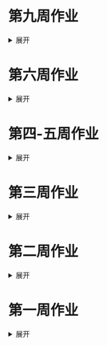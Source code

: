 <div class="flourish-embed" data-src="story/150902"></div><script src="https://public.flourish.studio/resources/embed.js"></script>

<div class="flourish-embed" data-src="visualisation/1112830"></div><script src="https://public.flourish.studio/resources/embed.js"></script>           

# 第九周作业        

<details>
<summary>展开</summary>
 
## 图一
* 原图
![2010-2018快递行业](图片1.png)
* ggplot       
分别做成两张图

```r
> data <- read.csv("data1.csv")
> ggplot(data = data,aes(x = Year,y = Express_business))+
+ geom_bar(stat = "identity")
+ geom_bar(stat = "identity",fill = "blue")+
+ ggtitle("The Development of Express delivery Industry in China from 2010 to 2018")

ggplot(data = data,aes(x = Year,y = Growth_rate,group = 1))+
+ geom_line(stat = "identity",color = "red")+
+ labs(title = "Express traffic growth rate from 2010 to 2018")
```         

效果如下：      
![bar1](BAR1.bmp)     
![line1](LINE1.bmp)        
做成一张图

```r
Year<- c(2010,2011,2012,2013,2014,2015,2016,2017,2018)
> Consumers <- c(23.4,36.7,56.9,91.9,139.6,206.7,312.8,400.6,507.1)
> Amount <- c(0.259,0.568,0.55,0.615,0.519,0.481,0.513,0.281,0.266)
> df1 <- data.frame(Date = Date, Consumers=Consumers, Amount = Amount)
> library(plotrix) 
twoord.plot(lx = df1$year, ly = df1$Express_business, rx = df1$Year, ry = df1$Growth_rate,main = 'The Development of Express delivery Industry in China from 2010 to 2018', xlab = 'Year', ylab = 'Express business', rylab = 'Growth rate', type = c('bar','line'))
```      

效果如下：      
![bar+line](BAR+LINE-1.png)

## 图二
* 原图           
![yuantu2](yuantu2.png)              
* ggplot                

```r
> data <- read.csv("law.csv")
> ggplot(data=data, aes(x=Part, y=Rank, group=Country)) +
+ geom_line(size = 0.1)+ 
+ geom_point(size = 0.05)+
+ ggtitle("World rankings of access to justice for children")
```            

效果如下：      
![line2](LINE2-1.png)               

尝试将个别线条变色，但是以下代码没有显示出来…             

```r
+ scale_linetype_manual(values=c("China", "Japan","Belgium"))+
+ scale_size_manual(values=c(0.15, 0.15,0.15))+
+ scale_color_manual(values=c('#1d6996','#1d6996','#1d6996'))     
```
</details>     

# 第六周作业  

<details>
<summary>展开</summary>
    
## 未成年人保护法修法：谈刑罚时，别忘了保护的初衷     
保护与惩罚从来不是对立。     

大连女童遇害事件中，当人们为受害者打抱不平时，加害者因未达到法定刑事责任年龄14周岁，依法不予追究刑事责任，按照法定程序报经上级公安机关批准，已于10月24日依法对其收容教养。

10月26日，十三届全国人大常委会第十四次会议举行分组会议，审议《未成年人保护法（修订草案）》、《预防未成年人犯罪法（修订草案）》等。据新华社报道，预防未成年人犯罪法修订草案实施分级预防、细化教育矫治措施。

要对未成年人犯罪实施分级预防，教惩相辅的手段，最大的难点在于平衡保护与惩罚的尺度，这一平衡不仅体现在当事人双方的考虑上，也体现在对整个社会关切的示范作用。对加害者过于保护会引来“纵容”的质疑，惩罚过度又会对其权益造成侵害，使司法公正难以入人心。       

![2015-2016未成年人犯罪有期徒刑刑期](minorcrime1.png)   

2015年1月1日到2016年12月31 日期间，对未成年人犯罪的有期徒刑量刑中有七成是3年以下的，一定程度上反映了未成年人犯罪的性质比例和相对承担责任的量刑考虑。但是对于16周岁以下不予刑事处罚的未成年人，“顶格处理”的程度是收容教养这一行政措施，时限一般为一至三年，而不是司法体系下的刑罚。

近年关于降低承担刑事责任最低年龄的呼声越来越高，这与未成年人总体发展水平与社会现代化进程等背景相关。根据世界儿童权利网络（CHILD RIGHTS INTERNATIONAL NETWORK）的统计，世界200多个国家和地区中，与中国一样以14岁为最低刑事责任年龄的国家数量最多，超过40个，其次是12岁，有三十多个国家。最低刑事年龄的确定与人的生理成长与心理认知发展水平有关，还要考虑该国法系的继承。仅靠年龄划分可能会由于个案不适用引起舆论，但降低刑事责任年龄治标难治本,当前亟须完善的是通过法律实现惩罚与保护的平衡。

<div class="flourish-embed" data-src="visualisation/896836" data-width="120%"></div><script src="https://public.flourish.studio/resources/embed.js"></script>        
    
我国法律对儿童的保护水平处于世界261个国家中的162位。通过对比比利时和日本这两个与中国同属大陆法系的国家，可以看出，我国在“《儿童权利公约》的法律地位”（Legal Status of the Convention on the Rights of the Child (CRC)）“儿童的法律地位”（Legal Status of the Child）这两项的评分相对落后，其中的具体标准包括将《儿童权利公约》纳入国家法律；使之优先于冲突的法律（我国是儿童权利公约的签约国）；对于侵害儿童权利的行为，即使未达到犯罪程度也可以提出质疑；个人可以在国家不执行的情况下提出刑事诉讼等。在修改法律的时候，对比国际水平的横向考虑也是必不可少的。

未成年人保护法正当修改时，重视其修改的目的在于将未成年人犯罪纳入司法程序，使惩罚与教育配合，发挥对未成年人的保护益处，达到遏制犯罪的效果。修法的重心也应放在对未成年人保护这一政策背景当中进行综合治理，不能简单地停留在惩罚打击上。关注未成年人保护法修改的目的，不是要以惩戒的形式给人安全感，而是用司法体系来促使各种力量的结合，共同应对未成年人犯罪。
    

## 过程步骤         
### 信息/数据搜集的过程           
1.搜索由新闻由头带来的一些报道和讨论，结合最近法律修改等话题，大致了解媒体和舆论的反应态度。         
2.搜索一些结合话题和数据的新闻报道，发现一些数据的维度，以及数据来源。         
3.对报道内容进行推敲，包括数据的合理性和权威性，数据来源是否明确，解释力强不强，现有报道的行文思路等，思考自己的选题角度。        
4.看报道的过程中补充一些法律方面的知识，包括法律修改、制定、执行各环节。（真的很重要）       
5.搜索一些相对可信的数据报告或者数据集，国内一般是报告比较多（比如司法大数据，但是那个报告只有可视化没有完整数据），国外一般在一些机构网页能找到数据集。             
6.在搜索的过程中列出一些自己关心，同时应该存在（不等于有统计）并且可以写报道的数据，再集中时间搜索。       
7.如何找到CRIN。通过上一步发现一张图表，认为数据比较全面并且呈现效果也较好，从这张图的信息来源找到CRIN。在它的网页上搜索未成年人犯罪相关的报告和评论（有个非常有意思的，说澳大利亚的最低判刑年龄Too young for Facebook, old enough for prison? 结合国内对互联网的声讨其实是个很好的切入点，但是话题有点大而且联系到互联网就更复杂了），找到这个以《儿童权利公约》为依据的报告（其实它网页上就有实时的可视化，是[地图的形式](https://archive.crin.org/justicemap/index.html)，感觉做的很好）。          
8.整理各类媒体的观点，与我国现有情况结合，整理出符合自己需要的观点和论证。

### 选题角度确立的过程          
1.由司法大数据报告想做未成年人家庭背景的解释；不同年龄阶段主要犯罪行为的变化与制定分级处罚的依据之间的关系。       
2.由未成年人犯罪率九年连降等报道想分析影响未成年人犯罪率的因素，然后发现鼓吹这个点挺不可靠的。        
3.想知道收容教养对未成年人犯罪行为的改善，或者少年法庭等帮扶措施的近年变化，比如这一措施对少年犯的具体影响，再犯率的统计等。       
4.对于支持和反对降低年龄的理由进行整理，思考这点反映了什么。（比如媒体到底对民众理解起到了什么影响）         
5.由较近的报道，基本确立从年龄一刀切讨论分级制度的切入思路，再从国内延申到国外，进行司法体系对儿童保护的对比，从这一背景来看我国适时修法的意义。从数据中寻找支持的部分进行解读。               

### 数据分析和呈现的考虑与步骤        
* 第一个图         
1.发现具体的数据（有数据值的那种，不是可视化。话说看司法大数据报告的时候，觉得它对数据的解读好表面，可能跟制作机构的专业性有关）       
2.一开始没打算用，因为没有收容教养的数据，但是发现两者的时间都是1-3年，觉得可以从行政措施和刑罚的区别来看这个性质。为什么人们更愿意推动未成年人犯罪进入司法体系，除去什么恶有恶报之类的想法，对于司法在法治进程中发挥的意义其实更大，这与保护惩罚结合的理念也不是相悖的，司法制度的完善，保障人的权益只是其中一种体现。       
3.原报告用的是饼图，我选的是面积图（其实差不多，就是觉得方形更好排版，而且标签和数值的标注看着更清楚，毕竟只有一维的数据）        
4.调整配色之类的，让两个图视觉看着更统一。      
* 第二个图        
1.翻译评分标准和数据集中的数据外的内容。（其实数据图的标题和那些坐标我都觉得翻译的不是很准确…啊我英语好差）
2.报告有根据具体方面的评分标准对国家现有法律进行评分，所以先关注总分、排名、四个部分的分别得分、得分值占总分的比例等，观察我国法律哪些方面与世界各国有怎样的差异。           
3.按照大洲地域（每个洲还分东西南北中）、相同法系国家、同一个部分的具体每项得分差异进行分析，看更具体情况下更具体的得分差异。          
4.确定呈现的坐标和维度。第一个数据，有两种排序的维度，一种是得分值（或所得分占该项总分的比例），一种是各国排名，因为各项总分不同，所以不能选择呈现分值变化；呈现得分比例虽然统一了坐标，但是缺乏与其他国家的对比，也难以发现我国法律制度和实践中与其他国家的差异。也为了避免多个维度增加理解难度，所以只用了各国排名。        
5.突出对比的国家选择。首先比利时和日本都是和中国一样的大陆法系，一起呈现的可比较性更强，其次比利时是所有国家中得分最高的，与之对比能发现差异到底在哪，日本是东亚国家中得分最高的（亚洲得分最高的是以色列，从地理的维度看与中国可能差异更大，所以选日本，而且从图中也可以看出，日本和中国的各项得分及变化情况是很相似的），能辅助进行对比，增强数据的解释力。         

## 信息/数据来源链接        
* 数据来源         
1.[ACCESS TO JUSTICE: CHALLENGING VIOLATIONS OF CHILDREN'S RIGHTS](https://archive.crin.org/en/home/law/access.html)         
2.[中华人民共和国最高人民法院：司法大数据专题报告之未成年人犯罪](http://www.court.gov.cn/fabu-xiangqing-71052.html)       
3.[中华人民共和国最高人民法院：从司法大数据看我国未成年人权益司法保护和未成年人犯罪特点及其预防](http://www.court.gov.cn/fabu-xiangqing-119901.html)
* 信息来源         
1.[澎湃新闻报道](https://www.thepaper.cn/newsDetail_forward_4791263)       
2.[新华社报道](http://www.xinhuanet.com/politics/leaders/2019-10/26/c_1125156195.htm)        
3.[最高检：2018-2022检查改革工作规划](http://www.chinanews.com/gn/2019/02-12/8751564.shtml)        
4.[新京报、有理数关于未成年人犯罪的报道](https://news.sina.com.cn/c/2018-12-18/doc-ihqhqcir7825107.shtml)       
5.[新华社关于防范未成年人犯罪的报道](http://www.xinhuanet.com/legal/2019-03/29/c_1124298494.htm)         
6.[法制日报的报道](http://baijiahao.baidu.com/s?id=1649324040863918653&wfr=spider&for=pc)

</details>

# 第四-五周作业

<details>
<summary>展开</summary>

## 快递垃圾：快消行业背后漫长的存在         
<font face="方正宋刻本秀楷简体">&ensp;&ensp;&ensp;&ensp;快速消费品的一种叫法是PMCG（Packaged Mass Consumption Goods），着重包装、品牌化以及大众化的影响。伴随物质快速消费时代的到来，快递运输行业迅速崛起。出于运输安全、降低成本的考虑，物流公司往往使用塑料袋、填充物、纸箱等包装材料将物品层层包裹，包装的体积甚至超过物品本身。</font>       
![2010-2018快递行业](图片1.png)         
<font face="方正宋刻本秀楷简体">&ensp;&ensp;&ensp;&ensp;据国家邮政局，2018年我国快递业务收入超过6000亿元，快递业务量超过500亿件，人均使用快递36件。快递业务量比十年前超过二十倍，人们形成狂热消费的习惯，物质的快速更迭带来经济利益，而废弃物的处置却被“遗忘”于生产链条之外。文化研究者鲍曼曾言，“废弃物是所有生产中最羞于被提及，最黑暗的秘密”，它内在于现代文明生产秩序内部。“双十一”等电商节的交易额达到千亿级别，而同样庞大体量的快递包装垃圾，正是光鲜物质时代背后的阴影。      
    <br>&ensp;&ensp;&ensp;&ensp;目前，我国快递领域应用的包装主要集中在七大类：快递运单、编织袋、塑料袋、封套、包装箱（瓦楞纸箱）、胶带及内部缓冲物（填充物）。物品被加速消耗的同时，塑料等包装材料却需要经过上百年的循环降解，颇有种现代人集体“买椟还珠”的滑稽感。垃圾转移的问题是不能忽视的，去年，人体内首次发现微塑料就是一个证明。</font>   
<br>
<div class="flourish-embed" data-src="visualisation/828388"></div><script src="https://public.flourish.studio/resources/embed.js"></script>       
<br>          
<font face="方正宋刻本秀楷简体">&ensp;&ensp;&ensp;&ensp;据《2019年中国快递绿色发展现状及趋势报告》，我国快递废弃包装占全国城市生活垃圾总量的0.85%。在环境压力及社会责任的推动下，快递行业亟需结合智能化和经济化手段，发展绿色包装。在今年全国两会上，“推广快递绿色包装”首次写入政府工作报告，其内涵是推进包装绿色化、减量化、循环利用等。电子运单、“瘦身”胶带、可循环快递盒等包装产品也已开始投入使用。国家邮政局今年推出“9571”工程，即到年底，电子运单使用率达到95%，50%以上电商快件不再二次包装，循环中转袋使用率达到70%，在1万个邮政快递营业网点设置包装废弃物回收装置。
    <br>&ensp;&ensp;&ensp;&ensp;垃圾是人类存在的表示，其背后往往隐藏着人们的行为模式。包装垃圾与快消热潮是物质时代不可分割的两面，个人、企业及社会应正视并积极行动，促进行业和社会秩序健康发展。</font>

## 步骤        
1.数据来源：国家邮政局         
    [《2018年度快递市场监管报告》](http://www.spb.gov.cn/zf/kdscjg/201907/t20190710_1878302.html)        
    《中国快递绿色发展现状与趋势报告》                 
2.参考资料                   
    [1]张颖川.我国快递领域绿色包装发展现状及趋势[J].物流技术与应用,2016,21(04):105-108.         
    [2][美]威廉·拉什杰/库伦·默菲.垃圾之歌[M].周文萍 / 连惠幸.北京:中国社会科学出版社,1999.        
    [3]http://www.gov.cn/xinwen/2019-09/11/content_5429180.htm          
    [4]http://www.gov.cn/xinwen/2019-10/26/content_5445239.htm         
    [5]http://www.qstheory.cn/zoology/2018-07/30/c_1123197289.htm       
    [6]https://www.jiemian.com/article/3425138.html          
    [7]https://bg.qianzhan.com/report/detail/458/190522-c8fad4f6.html            
3.数据收集过程及选择报道角度的思考过程          
* **资料收集，从已有报道中寻找选题角度和数据来源。** 从一些垃圾相关的报道中大致了解了我国垃圾的基本情况，然后看到一些关于快递包装垃圾的报道，觉得挺值得关注的，刚好很快就到双十一了，也有新近性，就确定了这个方向。           
* **核实报道中提到的数据。** 在报道中也能发现很多有意思的数据，但是……没有数据来源？？？有个关于快递垃圾增量在生活垃圾增量中占比的数据，很多媒体都引用了，但是不知道来源所以就没用。也想过自己算但是快递包装要计算重量没有很可靠的依据，就作罢了。
* **到政府网站寻找公开数据。** 看到相关数据来源有住房与城建部，但是统计年鉴的数据有点宏观，不适合找出用一个小体量能说明白的切入点。之后找到了国家邮政局的快递市场报告，不过这个报告侧重行业发展，环保这块的数据主要在《中国快递绿色发展现状与趋势报告》，但是这个报告有几个问题，一是从15年才开始统计，在相关数据的规范统一方面还不太完善（比如直接使用还是间接使用），以致于包装垃圾这部分数据每年的表述都略有差别；第二是信息更新不及时，在官网上也没有将这类数据报告类信息与新闻文稿类信息分开来，给搜索增添了一定难度。有绿色包装和“最后一公里”峰会的专题，但是有文字直播却找不到归类的数据（政府网站的信息公开建设也是亟待提升啊）。          
* 关于绿色包装这块，本来想找数据呈现绿色包装的情况，比如使用了多少可循环包装或者节省了多少材料，但是由于统计标准和数据量的局限，而且不都像电子快递单这样已经大规模使用的措施（虽然此举不主要是为了环保），所以暂时没法实现。（也有很多单个物流公司的数据，但是也不连续或者不全。）  
4.数据分析和呈现的步骤      
* **数据分析和选择。** 第一个图：为了说明我国快递行业发展情况。一开始就想选择业务量和占邮政行业比重，后来好奇算了下业务增长比重，觉得搭配更能说明情况，其实快递业务的增速已经放缓了，但是因为业务量巨大，所以这个问题的严重性还会持续很长一段时间，相当于也是走了“先发展再治理”的老路了。第二个图：因为七种主要包装材料中“填充物”的数据不是连续的，所以没有选择，对“直接使用”的说明也不是连续的，根据数据变化判断了较全的才得以呈现。        
* 一开始效率低的问题：因为一些问题分心，比如快递和电商使用包装材料的关系之类。做的过程中容易被出现的问题打断分心（越是不了解的领域越会有这种情况），一开始效率低也是因为这样，解决方法是想找的问题先记下来，把正在处理的步骤完成后再去逐个解决，一次只专注于一个问题；没有把整个文章思路理清，只是先把需要用的资料选了出来，然后就开始做图，而且图也没太想清楚怎么做，花了很多时间也没做出来。      
* **选择工具的考虑：能否合适地表示搜集得来的数据，展现数据之间的关系，有良好的视觉效果；以及能否导出能嵌入markdown的格式（交互或静止）**   
试了datawrapper，只能导出代码或网址，复制进markdown后不能显示；还下载了github上一个可视化的代码，但是是把排名生成一个视频的形式，看了下图文的要求；还尝试了rawgraph，但是坐标轴的显示使得有些信息没法显示在图中，而且想改字的大小也没办到，好不容易做了一个镶嵌图但是没有任何说明     
**最后选择了Flourish和excel** （因为第一个图想的是柱状图和折线图的组合，但是网页上好像还没看到有这种组合图模板，excel真好用hhh）在Flourish上选择了一个模板，在做之前仔细看了案例，对着例子的数据和预览对比，确定了哪一列应该对应我搜集的哪类数据，然后再导进去，进行调整。        
* **导出后根据在markdown的呈现效果再调整，** Flourish的代码preview的时候没法显示，不过在生成的网页里就可以。其中遇到过坐标轴的字数被折叠（单位无法显示），还有字的方向、图例没法单独列出来，也对最终呈现效果有些影响。但是因为 **交互效果，可以通过鼠标移动来看具体数值** ，所以还可以。
* 总之，一定要选择好工具，模板，效果， **做之前想清楚成果图** 再做。  
5.其他        
* “垃圾”这个话题太大，想要找到能用几百字说明白的点有些困难。既要考虑数据和文本的相辅相成，又要言之有物，看资料的同时又会有怀疑自我的感觉（因为看到一些批判绿色消费的观点，也不乏很多从人文社会历史考古影像等领域注视垃圾与人的社会生产关系之类的作品）但是由于时间有限，而且一个作品必须得有明确的思想主题，不断推翻是无法确立的，只好在能够获取的数据上进行补充和引申。但这个思考的过程让人收获许多。           
* **关于数据新闻的制作流程，以及数据和文字关系的思考。**       
    * 先寻找选题再找数据/先寻找数据再找选题应该是都可以的，那么之后的操作顺序是怎样的？先想从这些数据能说明什么如何可视化，还是先搭整个内容的框架？先写文字还是先处理数据？         
    * 我一直以为数据新闻的生产逻辑更偏理性，而很多人文层面的解释却不是这样的，我不禁想，能不能寻找到合适的数据来使这些抽象的现象更具体可观，但是又觉得这是思维的两个层面，似乎也有着矛盾性（可能是我能力有限）。我看到的数据可视化多是反映现象，或是从时间维度来看演变和趋势，对数据中更深意义的挖掘还需要文本的辅助。而数据和文字的关系，到底是文字进一步解释数据还是数据将文字具象化（如何做到），一个好的数据新闻作品应该是结合两者各自优势的，那么有没有主体性的存在？对数据和文字进行思考或组合的过程在数据新闻制作的整个过程中又是怎样的角色？

</details>

# 第三周作业

<details>
<summary>展开</summary>
    
## 调研目前免费的可视化图表工具      
1.[Tableau Public](https://www.tableau.com)       
2.[Qlik Sense Desktop](https://www.qlik.com/us)           
>均提供软件中文版、中文官网、全面的中文在线帮助，有线上教学视频、学习交流社区           
可以在没有任何或少量IT技术能力的情况下，使用拖拉拽的方式对模型进行自动化的修改，轻松创建交互式报表，用可视化的方式例如各种图形来展示分析结果。            
免费版，适合轻量数据分析，日常业务数据梳理，虽然免费版功能有限，但可处理数据量还是比EXCEL多，EXCEL数据量过多打开都困难的文件，可以在工具中轻松打开，拖拉拽实现交互式报表分析。            
更多专业功能可以循序渐进的学习使用，并适时引入技术手段做高阶应用分析。

3.[Flourish](https://flourish.studio/)        
4.[Rawgraphs](https://rawgraphs.io/)          
5.[BDP](https://me.bdp.cn/home.html)        
6.[图表秀](https://www.tubiaoxiu.com/)        
7.[大数据魔镜](http://www.moojnn.com/product-center/freeinto.html)         
8.[百度·图说](http://tushuo.baidu.com/)         
9.[Echarts](https://www.echartsjs.com/zh/builder.html)      
10.[HTML5 Word Cloud](https://timdream.org/wordcloud/)       
11.[Tagxedo](http://www.tagxedo.com/)(关键词分析/词云制作)        
12.[图悅](http://www.picdata.cn/index.php)        
13.[群绘](http://www.iqunhui.com)(微信社群分析产品，重新描绘社群画像)       
14.[Google Chart](https://developers.google.com/chart)          
## 用图表工具呈现选取的数据集
### 所选数据集          
* [Kaggle:对全球超过2500种拉面的评级](https://www.kaggle.com/residentmario/ramen-ratings)        
* [数据源网站](https://www.theramenrater.com/)        
![数据截图](ramen.png)      
### 使用的工具及呈现及使用体会         
#### Flourish        
* [用Flourish呈现的页面](https://public.flourish.studio/visualisation/776267/)          
![Flourish可视化](ramen-flourish.png)        
1.对新手友好，选择哪种可视化模板，在页面上有对应教程（有案例的那种），有些还有视频展示操作过程。       
2.页面简洁好懂，上端有两个显示按钮，一个是所选数据，一个是预览，看得比较清楚。        
3.操作方便，改变数据坐标、或者改变哪类数据用的配色（整体或个别）都不难。       
4.最终呈现的页面视觉表现力较好，也能交互，还能导出为链接和脚本的格式。（就是不知道怎么把脚本嵌入进markdown，插了好久都没查到…）       
5.地图比较少，只有几个国家的，全球好像不行。（想要导入地名或国家名的数据直接生成就做不到）
#### Rawgraph       
![Rawgraph可视化](ramen-rawgraph.png)       
1.可选择的可视化方式没有flourish多但也足够，不过每种下面都有解释该模板适合呈现什么样的数据，比较科学。（比如分布、层次结构、时间序列这些）          
2.操作过程是线性的，很顺畅，先导入或复制数据，页面在线判断符合格式之后选择模板，再进行各个轴的数据选择呈现。        
3.非常简洁易懂，用拖动的方式呈现（顺序一致），实时生成，还会提示（黄色和绿色）这组数据能不能用这个维度呈现。         
4.配色会有重复的现象，一般需要自己调整，搭配的种类不够多。       
5.默认排序是按照数量，但是比如我想调整成评分从高到低，没找到在哪调整。
#### Tableau       
![Tableau可视化](ramen-tableau.png)        
1.下载的能免费用14天，我用的是online所以只能下载图片       
2.最好的一点体验就是，导入关于地理位置的文本数据就能在世界地图上呈现！（虽然我选的数据没涉及大部分国家，但是这样看真的很直观）      
3.中文教程很方便，也很详细，对着学就是了。（对于我这种想做什么都描述不清楚的比较适合）        
4.每类数据呈现的时候，左边有个标记可以选择用颜色还是大小还是标签工具等，方便修改。        
5.就最后的成果来看，我选的维度有点多了，因为既有颜色代表类别，又有深浅代表评分，所以乍一看不太明白（而且也没有图例，像详细信息要在交互时才能出现）。本来想的是用一种颜色呈现一种类别，一张图上只有深浅体现评分，然后有个图例，选择不同类别的时候对应地图的主色是不一样的（还在琢磨怎么做到，需要再学习）

</details>

# 第二周作业

<details>
<summary>展开</summary>
    
## 我国还有哪些关于公共数据开放的条例或法规？     
1.《上海市公共数据开放暂行办法》        
[上海市公共数据开放暂行办法](http://www.shanghai.gov.cn/nw2/nw2314/nw2319/nw12344/u26aw62638.html)         
2.《中华人民共和国网络安全法》        
[中华人民共和国网络安全法](http://www.cac.gov.cn/2016-11/07/c_1119867116.htm)    
> 第十八条 国家鼓励开发网络数据安全保护和利用技术，促进公共数据资源开放，推动技术创新和经济社会发展。国家支持创新网络安全管理方式，运用网络新技术，提升网络安全保护水平。
    
3.《公共资源交易平台管理暂行办法》       
[公共资源交易平台管理暂行办法](http://www.ndrc.gov.cn/zcfb/zcfbl/201606/W020160630390343326928.pdf)       
> 第九条 公共资源交易平台应当按照国家统一的技术标准和数据规范，建立公共资源交易电子服务系统，开放对接各类主体依法建设的公共资源电子交易系统和政府有关部门的电子监管系统。

4.《南京市政务数据管理暂行办法》（2019年9月20日起实行）      
[南京市政务数据管理暂行办法](http://www.nanjing.gov.cn/zdgk/201908/t20190827_1636111.html)       
5.《促进大数据发展行动纲要》        
[促进大数据发展行动纲要](http://www.gov.cn/zhengce/content/2015-09/05/content_10137.htm)        
## 国内外有哪些政府开放数据平台？        
1.[联合国官方地图库](https://www.un.org/Depts/Cartographic/english/htmain.htm)           
2.[世界银行](https://data.worldbank.org/)      
3.[联合国数据库](http://data.un.org/)       
4.[联合国统计](https://unstats.un.org/unsd/mbs/app/DataSearchTable.aspx)         
5.[美国政府开放数据](https://www.data.gov/)         
6.[美国国家环境信息中心](https://www.ncdc.noaa.gov/)      
7.[纽约政府开放数据平台](https://opendata.cityofnewyork.us/)       
8.[休斯顿市政府开放数据平台](http://data.houstontx.gov/)    
9.[新加坡政府开放数据平台](https://data.gov.sg/)         
10.[经济合作与发展组织OECD](http://www.oecd.org/)          
> 经济合作与发展组织的成员包括：奥地利、澳大利亚、比利时、加拿大、捷克共和国、丹麦、芬兰、法国、德国、希腊、匈牙利、冰岛、意大利、日本、卢森堡、墨西哥、荷兰、新西兰、挪威、波兰、葡萄牙、韩国、西班牙、瑞典、瑞士、土耳其、英国和美国。

11.[国家统计局](http://www.stats.gov.cn/)       
12.[中华人民共和国中央人民政府](http://www.gov.cn/shuju/index.htm)        
13.[中国国家调查数据库](http://www.cnsda.org/index.php)        
14.[中国科学院地理科学与资源研究所](http://www.data.ac.cn/)       
15.[中国国土资源与经济社会发展统计数据库](http://tongji.cnki.net/kns55/addvalue/indexlist.aspx?sicode=Z006)         
16.[中国政府开放数据平台汇总](http://www.tanmer.com/blog/451)           
17.[各国统计网站汇总](http://data.stats.gov.cn/gjwz.htm)
## 2012-2018年各季度GDP增速        
### 选取的统计指标         
1.国内生产总值(不变价)当季值(亿元)          
国内生产总值(GDP)是指按市场价格计算的一个国家（或地区）所有常住单位在一定时期内生产活动的最终成果。国内生产总值有三种表现形态，即价值形态、收入形态和产品形态。从价值形态看，它是所有常住单位在一定时期内生产的全部货物和服务价值与同期投入的全部非固定资产货物和服务价值的差额，即所有常住单位的增加值之和；从收入形态看，它是所有常住单位在一定时期内创造并分配给常住单位和非常住单位的初次收入之和；从产品形态看，它是所有常住单位在一定时期内最终使用的货物和服务价值与货物和服务净出口价值之和。在实际核算中，国内生产总值有三种计算方法，即生产法、收入法和支出法。三种方法分别从不同的方面反映国内生产总值及其构成。        
扣除价格变动因素后的价格称为不变价格。不变价是以某年份现价作为基期扣除价格变动因素，多用于计算与某指定年份相比的增长速度。计算GDP增速时选取扣除价格因素的不变价。不变价数据按不同基期分段计算。其中，2011-2015年数据按2010年价格计算，2016年及以后各季度数据按2015年价格计算。         
2.居民消费价格指数(1978=100)        
居民消费价格指数是反映一定时期内居民所消费商品及服务项目的价格水平变动趋势和变动程度。取自统计局居民消费价格指数调查表。
### 数据页面      
![国内生产总值（不变价）当季值（亿元）](gdp.png)       
![2010年的居民消费价格指数](2010.png)         
![2015年的居民消费价格指数](2015.png)
### 计算步骤      
* GDP增速（同比）=（本季度国内生产总值（不变价）/去年同季度国内生产总值（不变价）-1）×100%     
* 因为2011-2015年的数据按2010年不变价计算，2016年以后各季度按2015年价格计算，按这个方法求得2016年各季度的GDP增速会异常高（超过20%）。
    * 方法一：考虑2010年到2015年之间的通货膨胀，2016年各季度的GDP增速应该为上式减去2010和2015间居民价格消费指数（CPI）的增长率。          
    2010年居民价格消费指数为536.1（1978年=100），2015年居民价格消费指数为615.2（1978年=100），两年之间的增长率为14.75%       
    * 方法二：选取2015年各季度GDP（现价）和2016年各季度GDP（不变价）来计算2016年GDP增速。        
    * 两个方法的计算结果存在差异
### 答案       
<table>
   <tr><td>  季度  </td><td>  国内生产总值(不变价)当季值(亿元)  </td><td>  国内生产总值(不变价)增速  </td></tr>
   <tr><td>2018年第四季度</td><td>232264.9</td><td>  6.35%</td></tr>
   <tr><td>2018年第三季度</td><td>213043.8</td><td>  6.45%</td></tr>
   <tr><td>2018年第二季度</td><td>204077.2</td><td>  6.69%</td></tr>
   <tr><td>2018年第一季度</td><td>183613</td><td>  6.84%</td></tr>
   <tr><td>2017年第四季度</td><td>218393.3</td><td>  6.66%</td></tr>
   <tr><td>2017年第三季度</td><td>200133.4</td><td>  6.74%</td></tr>
   <tr><td>2017年第二季度</td><td>191284.6</td><td>  6.81%</td></tr>
   <tr><td>2017年第一季度</td><td>171852.5</td><td>  6.85%</td></tr>
   <tr><td>2016年第四季度</td><td>204764.2</td><td>  6.06%(方法一)6.80%（方法二）</td></tr>
   <tr><td>2016年第三季度</td><td>187498.6</td><td>  7.70%（方法一）6.65%（方法二）</td></tr>
   <tr><td>2016年第二季度</td><td>179089.5</td><td>  7.16%（方法一）6.68%（方法二）</td></tr>
   <tr><td>2016年第一季度</td><td>160837.9</td><td>  6.64%（方法一）6.80%(方法二)</td></tr>
   <tr><td>2015年第四季度</td><td>169488.4</td><td>  6.82%</td></tr>
   <tr><td>2015年第三季度</td><td>153127.4</td><td>  6.86%</td></tr>
   <tr><td>2015年第二季度</td><td>146898.4</td><td>  6.99%</td></tr>
   <tr><td>2015年第一季度</td><td>132491.5</td><td>  6.98%</td></tr>
   <tr><td>2014年第四季度</td><td>158668.8</td><td>  7.23%</td></tr>
   <tr><td>2014年第三季度</td><td>143294.9</td><td>  7.14%</td></tr>
   <tr><td>2014年第二季度</td><td>137305</td><td>  7.48%</td></tr>
   <tr><td>2014年第一季度</td><td>123850.1</td><td>  7.38%</td></tr>
   <tr><td>2013年第四季度</td><td>147965.2</td><td>  7.71%</td></tr>
   <tr><td>2013年第三季度</td><td>133751.6</td><td>  7.94%</td></tr>
   <tr><td>2013年第二季度</td><td>127743.9</td><td>  7.57%</td></tr>
   <tr><td>2013年第一季度</td><td>115342.5</td><td>  7.86%</td></tr>
   <tr><td>2012年第四季度</td><td>137370.4</td><td>  8.13%</td></tr>
   <tr><td>2012年第三季度</td><td>123917</td><td>  7.54%</td></tr>
   <tr><td>2012年第二季度</td><td>118757.4</td><td>  7.65%</td></tr>
   <tr><td>2012年第一季度</td><td>106938.5</td><td>  8.12%</td></tr>
</table>

</details>

# 第一周作业

<details>
<summary>展开</summary>

## 个人数据的数据集（原始数据）         
![每天解锁手机的次数](data.jpg) 
## 数据的呈现
![画的图](draw.jpg)
## 操作过程和感想        
  1.统计使用时间和解锁次数的功能是手机自带的，但是截完图发现只有每个时段解锁次数的比例，不知道到底解锁了几次。所以就根据比例和总次数，手动计算到底每个小时解锁了几次手机。             
  2.这个功能并不能回看前一天的具体记录，所以每天要在23：59之前完成截图。然后因为立志早睡，所以得在晚上睡前完成截图，当天不再使用手机。       
  3.本来没想涂色的，因为颜色深浅和线条多少的含义是一样的。具体画的时候先画了第一天，觉得线条有点乱。。然后只完成涂色看了下情况，发现看得比较顺眼但是并不能体现具体的次数变化，就像一个颜色对应5次数，会有一定的误差，而用线条就更直观一些。           
  4.发现自己没有早课就起不来是真的，说着坚持早睡其实越睡越晚也是真的。         
  5.关注了一下异常值。最多一个小时解锁了30次手机，画了两次线条才画出来，是周三傍晚。那个时候……我得知自己几个小时前错过了胡歌，非常懊恼orz       
  6.其实手机作为离不开的一个物品，从使用习惯中确实可以看出一些生活方式。包括每天比较固定的一些时间是使用手机的高峰期，那么从传播角度来说，如果需要发布一些希望扩散的信息，可以选择这些时段发布。对于个人而言，错过的“重要消息”往往发生在一些日常不会使用手机的时刻（比如错过胡歌），对我今后根据目的调整手机使用习惯有一定的启发。           
  7.想过很多呈现的形式，限定图形和线条是一开始最初的想法，因为随着解锁次数的增多，使用频次的密集会把一整块时间分成很多小块，就和符合当下碎片化生活的现状。一开始想的是用方格，后来发现一些奇数有点难画。至于为什么最后是长方形……因为选的纸的范围，还有5天×24小时这个坐标轴的限定。          
  8.用荧光笔和马克笔可能涂得快一些，但是会渗进纸里，彩铅比较有手绘的感觉。        
## 你认为日常生活中哪些数据是被搜集的？被谁搜集了？          
* 行为数据（包括动态和静态）    
  * 走路的步数、所在的地点、消费记录等
  * 传输的数据（聊天记录、短信记录、通话记录、微博内容等）
* 个人的基本数据         
  * 可测得的人体相关数据（身高、体重、面部特征、血糖、脉搏等）    
  * 与个人绑定的相关数据（身份证号、手机号、微信号、一些网站的账号等）
* 搜集方       
  * 个人所在（或者曾经所在）的单位组织。比如学校、工作单位等。       
  * 给个人提供（过）服务的机构。银行、医院、移动公司、淘宝应用等。       
  * 与个人接触过的任何一方（不管是人还是机构）都可能收集个人数据，因为有接触就有数据产生。

</details>
